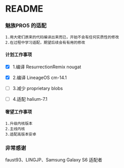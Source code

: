 # README


### 魅族PRO5 的适配

```
1.用大佬们原来的代码编译出来而已，开始不会有任何实质性的修改
2.在过程中学习适配，期望后续会有有用的修改
```


#### 计划工作事项


- [x] 1.编译 ResurrectionRemix nougat
- [x] 2.编译 LineageOS cm-14.1
- [ ] 3.减少 proprietary blobs
- [ ] 4.适配 halium-7.1


#### 奢望工作事项

```
1.升级内核版本
2.主线内核
3.适配高版本安卓
```




### 非常感谢

faust93、LINGJP、Samsung Galaxy S6 适配者



